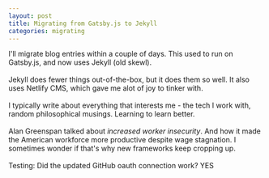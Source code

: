```yaml
---
layout: post
title: Migrating from Gatsby.js to Jekyll
categories: migrating
---
```

I'll migrate blog entries within a couple of days. This used to run on Gatsby.js, and now uses Jekyll (old skewl).\
\
Jekyll does fewer things out-of-the-box, but it does them so well. It also uses Netlify CMS, which gave me alot of joy to tinker with. \
\
I typically write about everything that interests me - the tech I work with, random philosophical musings. Learning to learn better.\
\
Alan Greenspan talked about *increased worker insecurity*. And how it made the American workforce more productive despite wage stagnation. I sometimes wonder if that's why new frameworks keep cropping up.\
\
Testing: Did the updated GitHub oauth connection work? YES